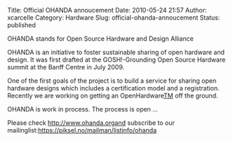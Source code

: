 Title: Official OHANDA annoucement
Date: 2010-05-24 21:57
Author: xcarcelle
Category: Hardware
Slug: official-ohanda-annoucement
Status: published

OHANDA stands for Open Source Hardware and Design Alliance

OHANDA is an initiative to foster sustainable sharing of open hardware
and design. It was first drafted at the GOSH!-Grounding Open Source
Hardware summit at the Banff Centre in July 2009.

One of the first goals of the project is to build a service for sharing
open hardware designs which includes a certification model and a
registration. Recently we are working on getting an
OpenHardware[TM](TM "TM") off the ground.

OHANDA is work in process. The process is open ...

Please check http://www.ohanda.organd subscribe to our
mailinglist:https://piksel.no/mailman/listinfo/ohanda

</p>

